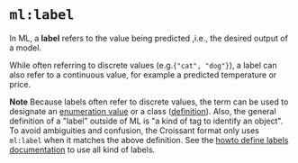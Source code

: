 # `ml:label`

In ML, a **label** refers to the value being predicted ,i.e., the desired
output of a model.

While often referring to discrete values (e.g.`{"cat", "dog"}`), a label can also refer to a continuous value, for example a predicted temperature or price.

**Note**
Because labels often refer to discrete values, the term can be used to designate an
[enumeration value](/howto/enumerations) or a class ([definition](/definitions/class)). Also, the general definition of a "label" outside of ML is
"a kind of tag to identify an object". To avoid ambiguities and confusion,
the Croissant format only uses `ml:label` when it matches the above
definition. See the [howto define labels documentation](/howto/labels) to
use all kind of labels.
